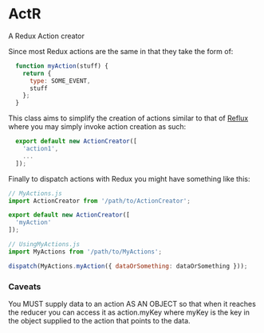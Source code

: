 # ActR
A Redux Action creator

Since most Redux actions are the same in that they take the form of:

```javascript
  function myAction(stuff) {
    return {
      type: SOME_EVENT,
      stuff
    };
  }
```

This class aims to simplify the creation of actions similar to that of [Reflux](https://github.com/reflux/refluxjs#creating-actions)
where you may simply invoke action creation as such:

```javascript
  export default new ActionCreator([
    'action1',
    ...
  ]);
```

Finally to dispatch actions with Redux you might have something like this:

```javascript
// MyActions.js
import ActionCreator from '/path/to/ActionCreator';

export default new ActionCreator([
  'myAction'
]);
```

```javascript
// UsingMyActions.js
import MyActions from '/path/to/MyActions';

dispatch(MyActions.myAction({ dataOrSomething: dataOrSomething }));
```

### Caveats
You MUST supply data to an action AS AN OBJECT so that when it reaches the
reducer you can access it as action.myKey where myKey is the key in the object
supplied to the action that points to the data.
